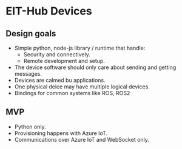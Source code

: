 EIT-Hub Devices
===========

Design goals
---
* Simple python, node-js library / runtime that handle:
    * Security and connectively.
    * Remote development and setup.
* The device software should only care about sending and getting messages.
* Devices are calmed bu applications.
* One physical deice may have multiple logical devices.
* Bindings for common systems like ROS, ROS2

MVP
---
* Python only.
* Provisioning happens with Azure IoT.
* Communications over Azure IoT and WebSocket only.